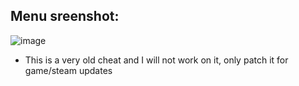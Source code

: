 ## Menu sreenshot:
![image](https://github.com/JannesBonk/PassatHook/blob/main/CSGO%20V2/screenshot.png)
- This is a very old cheat and I will not work on it, only patch it for game/steam updates
